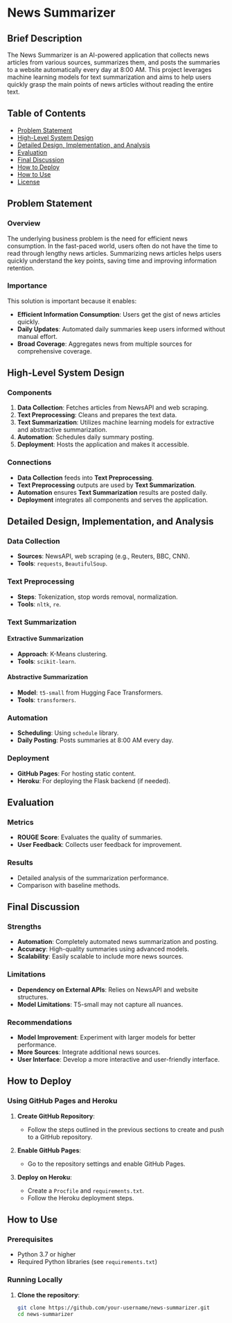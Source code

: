 # News Summarizer

## Brief Description

The News Summarizer is an AI-powered application that collects news articles from various sources, summarizes them, and posts the summaries to a website automatically every day at 8:00 AM. This project leverages machine learning models for text summarization and aims to help users quickly grasp the main points of news articles without reading the entire text.

## Table of Contents

- [Problem Statement](#problem-statement)
- [High-Level System Design](#high-level-system-design)
- [Detailed Design, Implementation, and Analysis](#detailed-design-implementation-and-analysis)
- [Evaluation](#evaluation)
- [Final Discussion](#final-discussion)
- [How to Deploy](#how-to-deploy)
- [How to Use](#how-to-use)
- [License](#license)

## Problem Statement

### Overview

The underlying business problem is the need for efficient news consumption. In the fast-paced world, users often do not have the time to read through lengthy news articles. Summarizing news articles helps users quickly understand the key points, saving time and improving information retention.

### Importance

This solution is important because it enables:
- **Efficient Information Consumption**: Users get the gist of news articles quickly.
- **Daily Updates**: Automated daily summaries keep users informed without manual effort.
- **Broad Coverage**: Aggregates news from multiple sources for comprehensive coverage.

## High-Level System Design

### Components

1. **Data Collection**: Fetches articles from NewsAPI and web scraping.
2. **Text Preprocessing**: Cleans and prepares the text data.
3. **Text Summarization**: Utilizes machine learning models for extractive and abstractive summarization.
4. **Automation**: Schedules daily summary posting.
5. **Deployment**: Hosts the application and makes it accessible.

### Connections

- **Data Collection** feeds into **Text Preprocessing**.
- **Text Preprocessing** outputs are used by **Text Summarization**.
- **Automation** ensures **Text Summarization** results are posted daily.
- **Deployment** integrates all components and serves the application.

## Detailed Design, Implementation, and Analysis

### Data Collection

- **Sources**: NewsAPI, web scraping (e.g., Reuters, BBC, CNN).
- **Tools**: `requests`, `BeautifulSoup`.

### Text Preprocessing

- **Steps**: Tokenization, stop words removal, normalization.
- **Tools**: `nltk`, `re`.

### Text Summarization

#### Extractive Summarization

- **Approach**: K-Means clustering.
- **Tools**: `scikit-learn`.

#### Abstractive Summarization

- **Model**: `t5-small` from Hugging Face Transformers.
- **Tools**: `transformers`.

### Automation

- **Scheduling**: Using `schedule` library.
- **Daily Posting**: Posts summaries at 8:00 AM every day.

### Deployment

- **GitHub Pages**: For hosting static content.
- **Heroku**: For deploying the Flask backend (if needed).

## Evaluation

### Metrics

- **ROUGE Score**: Evaluates the quality of summaries.
- **User Feedback**: Collects user feedback for improvement.

### Results

- Detailed analysis of the summarization performance.
- Comparison with baseline methods.

## Final Discussion

### Strengths

- **Automation**: Completely automated news summarization and posting.
- **Accuracy**: High-quality summaries using advanced models.
- **Scalability**: Easily scalable to include more news sources.

### Limitations

- **Dependency on External APIs**: Relies on NewsAPI and website structures.
- **Model Limitations**: T5-small may not capture all nuances.

### Recommendations

- **Model Improvement**: Experiment with larger models for better performance.
- **More Sources**: Integrate additional news sources.
- **User Interface**: Develop a more interactive and user-friendly interface.

## How to Deploy

### Using GitHub Pages and Heroku

1. **Create GitHub Repository**:
   - Follow the steps outlined in the previous sections to create and push to a GitHub repository.

2. **Enable GitHub Pages**:
   - Go to the repository settings and enable GitHub Pages.

3. **Deploy on Heroku**:
   - Create a `Procfile` and `requirements.txt`.
   - Follow the Heroku deployment steps.

## How to Use

### Prerequisites

- Python 3.7 or higher
- Required Python libraries (see `requirements.txt`)

### Running Locally

1. **Clone the repository**:
   ```bash
   git clone https://github.com/your-username/news-summarizer.git
   cd news-summarizer
